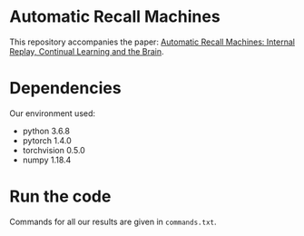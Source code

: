 # Automatic Recall Machines

This repository accompanies the paper: <a href="https://arxiv.org/abs/2006.12323">Automatic Recall Machines: Internal Replay, Continual Learning and the Brain</a>.

# Dependencies

Our environment used:
- python 3.6.8
- pytorch 1.4.0
- torchvision 0.5.0
- numpy 1.18.4

# Run the code

Commands for all our results are given in `commands.txt`.
